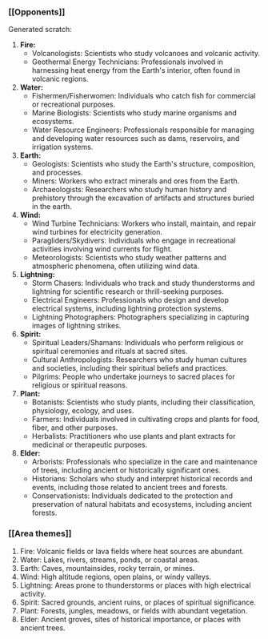 

### [[Opponents]]

Generated scratch:
1. **Fire:**
    - Volcanologists: Scientists who study volcanoes and volcanic activity.
    - Geothermal Energy Technicians: Professionals involved in harnessing heat energy from the Earth's interior, often found in volcanic regions.
2. **Water:**
    - Fishermen/Fisherwomen: Individuals who catch fish for commercial or recreational purposes.
    - Marine Biologists: Scientists who study marine organisms and ecosystems.
    - Water Resource Engineers: Professionals responsible for managing and developing water resources such as dams, reservoirs, and irrigation systems.
3. **Earth:**
    - Geologists: Scientists who study the Earth's structure, composition, and processes.
    - Miners: Workers who extract minerals and ores from the Earth.
    - Archaeologists: Researchers who study human history and prehistory through the excavation of artifacts and structures buried in the earth.
4. **Wind:**
    - Wind Turbine Technicians: Workers who install, maintain, and repair wind turbines for electricity generation.
    - Paragliders/Skydivers: Individuals who engage in recreational activities involving wind currents for flight.
    - Meteorologists: Scientists who study weather patterns and atmospheric phenomena, often utilizing wind data.
5. **Lightning:**
    - Storm Chasers: Individuals who track and study thunderstorms and lightning for scientific research or thrill-seeking purposes.
    - Electrical Engineers: Professionals who design and develop electrical systems, including lightning protection systems.
    - Lightning Photographers: Photographers specializing in capturing images of lightning strikes.
6. **Spirit:**
    - Spiritual Leaders/Shamans: Individuals who perform religious or spiritual ceremonies and rituals at sacred sites.
    - Cultural Anthropologists: Researchers who study human cultures and societies, including their spiritual beliefs and practices.
    - Pilgrims: People who undertake journeys to sacred places for religious or spiritual reasons.
7. **Plant:**
    - Botanists: Scientists who study plants, including their classification, physiology, ecology, and uses.
    - Farmers: Individuals involved in cultivating crops and plants for food, fiber, and other purposes.
    - Herbalists: Practitioners who use plants and plant extracts for medicinal or therapeutic purposes.
8. **Elder:**
    - Arborists: Professionals who specialize in the care and maintenance of trees, including ancient or historically significant ones.
    - Historians: Scholars who study and interpret historical records and events, including those related to ancient trees and forests.
    - Conservationists: Individuals dedicated to the protection and preservation of natural habitats and ecosystems, including ancient forests.


### [[Area themes]]
1. Fire: Volcanic fields or lava fields where heat sources are abundant.
2. Water: Lakes, rivers, streams, ponds, or coastal areas.
3. Earth: Caves, mountainsides, rocky terrain, or mines.
4. Wind: High altitude regions, open plains, or windy valleys.
5. Lightning: Areas prone to thunderstorms or places with high electrical activity.
6. Spirit: Sacred grounds, ancient ruins, or places of spiritual significance.
7. Plant: Forests, jungles, meadows, or fields with abundant vegetation.
8. Elder: Ancient groves, sites of historical importance, or places with ancient trees.